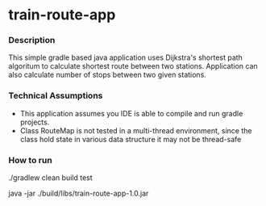 # train-route-app
### Description
This simple gradle based java application uses Dijkstra's shortest path algoritum to calculate shortest route between two stations. 
Application can also calculate number of stops between two given stations. 

### Technical Assumptions
- This application assumes you IDE is able to compile and run gradle projects.
- Class RouteMap is not tested in a multi-thread environment, since the class hold state in various 
data structure it may not be thread-safe



### How to run
./gradlew clean build test

java -jar ./build/libs/train-route-app-1.0.jar




